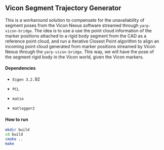 ## Vicon Segment Trajectory Generator

This is a workaround solution to compensate for the unavailability of segment poses from the Vicon Nexus software streamed through `yarp-vicon-bridge`. The idea is to use a use the point cloud information of the marker positions attached to a rigid body segment from the CAD as a reference point cloud, and run a Iterative Closest Point algorithm to align an incoming point cloud generated from marker positions streamed by Vicon Nexus through the `yarp-vicon-bridge`. This way, we will have the pose of the segment rigid body in the Vicon world, given the Vicon markers.

#### Dependencies

- `Eigen 3.2.`92

- `PCL`
- `matio`
- `matlogger2`


#### How to run

```sh
mkdir build
cd build
cmake ..
make
```



